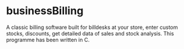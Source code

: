 # businessBilling
A classic billing software built for billdesks at your store, enter custom stocks, discounts, get detailed data of sales and stock analysis. This programme has been written in C. 
